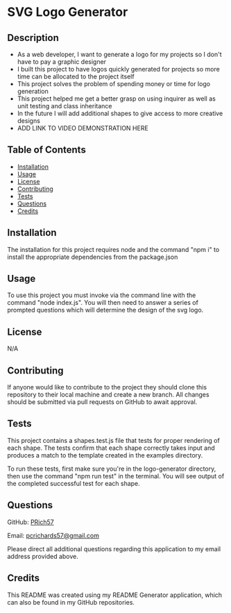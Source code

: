 # SVG Logo Generator

## Description

  - As a web developer, I want to generate a logo for my projects so I don't have to pay a graphic designer
  - I built this project to have logos quickly generated for projects so more time can be allocated to the project itself
  - This project solves the problem of spending money or time for logo generation
  - This project helped me get a better grasp on using inquirer as well as unit testing and class inheritance
  - In the future I will add additional shapes to give access to more creative designs
  - ADD LINK TO VIDEO DEMONSTRATION HERE

## Table of Contents

  - [Installation](#installation)
  - [Usage](#usage)
  - [License](#license)
  - [Contributing](#contributing)
  - [Tests](#tests)
  - [Questions](#questions)
  - [Credits](#credits)

## Installation
  
  The installation for this project requires node and the command "npm i" to install the appropriate dependencies from the package.json
  
## Usage
  
  To use this project you must invoke via the command line with the command "node index.js". You will then need to answer a series of prompted questions which will determine the design of the svg logo.
  
## License

  N/A

## Contributing

  If anyone would like to contribute to the project they should clone this repository to their local machine and create a new branch. All changes should be submitted via pull requests on GitHub to await approval.
  
## Tests

  This project contains a shapes.test.js file that tests for proper rendering of each shape. The tests confirm that each shape correctly takes input and produces a match to the template created in the examples directory.

  To run these tests, first make sure you're in the logo-generator directory, then use the command "npm run test" in the terminal. You will see output of the completed successful test for each shape.

## Questions

  GitHub: [PRich57](https://github.com/PRich57)

  Email: pcrichards57@gmail.com

  Please direct all additional questions regarding this application to my email address provided above.

## Credits

  This README was created using my README Generator application, which can also be found in my GitHub repositories.